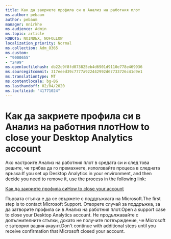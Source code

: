 ```yaml
---
title: Как да закриете профила си в Анализ на работния плот
ms.author: pebaum
author: pebaum
manager: mnirkhe
ms.audience: Admin
ms.topic: article
ROBOTS: NOINDEX, NOFOLLOW
localization_priority: Normal
ms.collection: Adm_O365
ms.custom:
- "9000655"
- "2499"
ms.openlocfilehash: db22c9f8fd073825eb4d6901d9110e778e469936
ms.sourcegitcommit: 317eeed39c7777a922442992d67733726c41d9e1
ms.translationtype: MT
ms.contentlocale: bg-BG
ms.lasthandoff: 02/04/2020
ms.locfileid: "41771024"
---
```

# <a name="how-to-close-your-desktop-analytics-account"></a><span data-ttu-id="0b7aa-102">Как да закриете профила си в Анализ на работния плот</span><span class="sxs-lookup"><span data-stu-id="0b7aa-102">How to close your Desktop Analytics account</span></span>

<span data-ttu-id="0b7aa-103">Ако настроите Анализ на работния плот в средата си и след това решите, че трябва да го премахнете, използвайте процеса в следната връзка:</span><span class="sxs-lookup"><span data-stu-id="0b7aa-103">If you set up Desktop Analytics in your environment, and then decide you need to remove it, use the process in the following link:</span></span>

[<span data-ttu-id="0b7aa-104">Как да закриете профила си</span><span class="sxs-lookup"><span data-stu-id="0b7aa-104">How to close your account</span></span>](https://docs.microsoft.com/configmgr/desktop-analytics/account-close)

<span data-ttu-id="0b7aa-105">Първата стъпка е да се свържете с поддръжката на Microsoft.</span><span class="sxs-lookup"><span data-stu-id="0b7aa-105">The first step is to contact Microsoft Support.</span></span> <span data-ttu-id="0b7aa-106">Отворете случай за поддръжка, за да затворите профила си в Анализ на работния плот.</span><span class="sxs-lookup"><span data-stu-id="0b7aa-106">Open a support case to close your Desktop Analytics account.</span></span> <span data-ttu-id="0b7aa-107">Не продължавайте с допълнителните стъпки, докато не получите потвърждение, че Microsoft е затворил вашия акаунт.</span><span class="sxs-lookup"><span data-stu-id="0b7aa-107">Don't continue with additional steps until you receive confirmation that Microsoft closed your account.</span></span>